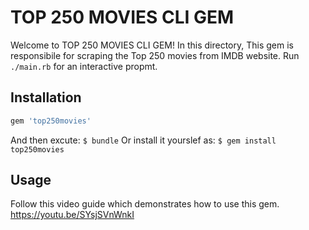 # TOP 250 MOVIES CLI GEM
Welcome to TOP 250 MOVIES CLI GEM! In this directory, This gem is responsibile for scraping the Top 250 movies from IMDB website. Run `./main.rb` for an interactive propmt.

## Installation 
```ruby
gem 'top250movies'
```

And then excute:
` $ bundle `
Or install it yourslef as:
` $ gem install top250movies `

## Usage
Follow this video guide which demonstrates how to use this gem. https://youtu.be/SYsjSVnWnkI
